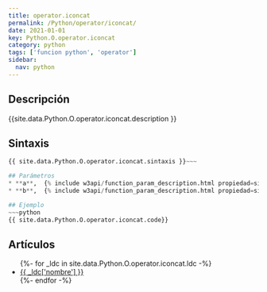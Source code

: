 ```yaml
---
title: operator.iconcat
permalink: /Python/operator/iconcat/
date: 2021-01-01
key: Python.O.operator.iconcat
category: python
tags: ['funcion python', 'operator']
sidebar: 
  nav: python
---
```


## Descripción
{{site.data.Python.O.operator.iconcat.description }}

## Sintaxis
~~~python
{{ site.data.Python.O.operator.iconcat.sintaxis }}~~~

## Parámetros
* **a**,  {% include w3api/function_param_description.html propiedad=site.data.Python.O.operator.iconcat valor="a" %}
* **b**,  {% include w3api/function_param_description.html propiedad=site.data.Python.O.operator.iconcat valor="b" %}

## Ejemplo
~~~python
{{ site.data.Python.O.operator.iconcat.code}}
~~~

## Artículos
<ul>
{%- for _ldc in site.data.Python.O.operator.iconcat.ldc -%}
   <li>
       <a href="{{_ldc['url'] }}">{{ _ldc['nombre'] }}</a>
   </li>
{%- endfor -%}
</ul>
